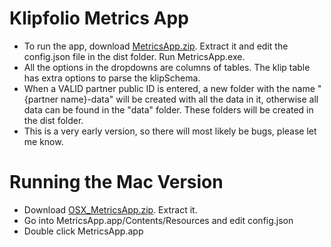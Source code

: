 Klipfolio Metrics App
===================
- To run the app, download [MetricsApp.zip](MetricsApp.zip?raw=true). Extract it and edit the config.json file in the dist folder. Run MetricsApp.exe.
- All the options in the dropdowns are columns of tables. The klip table has extra options to parse the klipSchema.
- When a VALID partner public ID is entered, a new folder with the name "{partner name}-data" will be created with all the data in it, otherwise all data can be found in the "data" folder. These folders will be created in the dist folder.
- This is a very early version, so there will most likely be bugs, please let me know.

Running the Mac Version
=======================
- Download [OSX_MetricsApp.zip](OSX_MetricsApp.zip?raw=true). Extract it.
- Go into MetricsApp.app/Contents/Resources and edit config.json
- Double click MetricsApp.app
